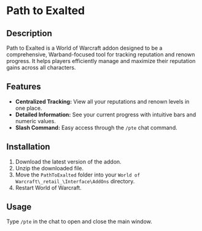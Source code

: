 # Path to Exalted

## Description
Path to Exalted is a World of Warcraft addon designed to be a comprehensive, Warband-focused tool for tracking reputation and renown progress. It helps players efficiently manage and maximize their reputation gains across all characters.

## Features
- **Centralized Tracking:** View all your reputations and renown levels in one place.
- **Detailed Information:** See your current progress with intuitive bars and numeric values.
- **Slash Command:** Easy access through the `/pte` chat command.

## Installation
1. Download the latest version of the addon.
2. Unzip the downloaded file.
3. Move the `PathToExalted` folder into your `World of Warcraft\_retail_\Interface\AddOns` directory.
4. Restart World of Warcraft.

## Usage
Type `/pte` in the chat to open and close the main window.
